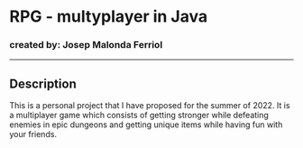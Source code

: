 # RPG - multyplayer in Java

### __created by__: Josep Malonda Ferriol

___

## Description
This is a personal project that I have proposed for the  summer of 2022. It is a multiplayer game which consists of getting stronger while defeating enemies in epic dungeons and getting unique items while having fun with your friends.

